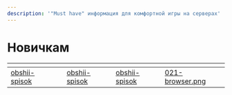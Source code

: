 ```yaml
---
description: '"Must have" информация для комфортной игры на серверах'
---
```


# Новичкам

<table data-view="cards"><thead><tr><th></th><th></th><th data-type="content-ref"></th><th data-hidden data-card-target data-type="content-ref"></th><th data-hidden data-card-cover data-type="files"></th></tr></thead><tbody><tr><td><a data-mention href="obshii-spisok/">obshii-spisok</a></td><td></td><td><a href="obshii-spisok/">obshii-spisok</a></td><td><a href="obshii-spisok/">obshii-spisok</a></td><td><a href="../.gitbook/assets/021-browser.png">021-browser.png</a></td></tr></tbody></table>

